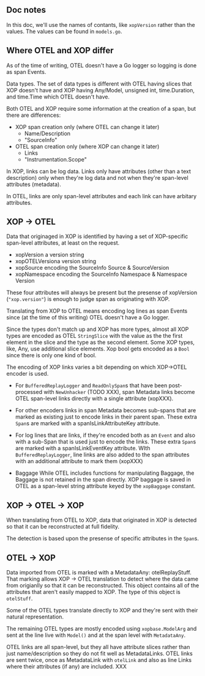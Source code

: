 
## Doc notes

In this doc, we'll use the names of contants, like `xopVersion` 
rather than the values. The values can be found in `models.go`.

## Where OTEL and XOP differ

As of the time of writing, OTEL doesn't have a Go logger so logging
is done as span Events.

Data types.  The set of data types is different with OTEL having 
slices that XOP doesn't have and XOP having Any/Model, unsigned int,
time.Duration, and time.Time which OTEL doesn't have.

Both OTEL and XOP require some information at the creation of a span,
but there are differences:

- XOP span creation only (where OTEL can change it later)
  - Name/Description
  - "SourceInfo"
- OTEL span creation only (where XOP can change it later)
  - Links
  - "Instrumentation.Scope"

In XOP, links can be log data. Links only have attributes (other
than a text description) only when they're log data and not when
they're span-level attributes (metadata).

In OTEL, links are only span-level attributes and each link can
have arbitary attributes.

## XOP -> OTEL

Data that originaged in XOP is identified by having a set of 
XOP-specific span-level attributes, at least on the request.

- xopVersion a version string 
- xopOTELVersiona version string 
- xopSource encoding the SourceInfo Source & SourceVersion
- xopNamespace encoding the SourceInfo Namespace & Namespace Version

These four attributes will always be present but the presense of 
xopVersion (`"xop.version"`) is enough to judge span as originating
with XOP.

Translating from XOP to OTEL means encoding log lines as span Events
since (at the time of this writing) OTEL doesn't have a Go logger.

Since the types don't match up and XOP has more types, almost all XOP
types are encoded as OTEL `StringSlice` with the value as the the first
element in the slice and the type as the second element. Some XOP types,
like, Any, use additional slice elements. Xop bool gets encoded as a
`Bool` since there is only one kind of bool.

The encoding of XOP links varies a bit depending on which XOP->OTEL
encoder is used.

- For `BufferedReplayLogger` and `ReadOnlySpan`s that have been 
  post-processed with `NewUnhacker` (TODO XXX), span Metadata links
  become OTEL span-level links directly with a single attribute (xopXXX).
- For other encoders links in span Metadata becomes sub-spans that are 
  marked as existing just to encode links in their parent span. These
  extra `Span`s are marked with a spanIsLinkAttributeKey attribute.
- For log lines that are links, if they're encoded both as an `Event`
  and also with a sub-Span that is used just to encode the links. These
  extra `Span`s are marked with a spanIsLinkEventKey attribute.
  WIth `BufferedReplayLogger`, line links are also added to the span
  attributes with an additional attribute to mark them (xopXXX)

- Baggage
  While OTEL includes functions for manipulating Baggage, the Baggage is
  not retained in the span directly. XOP baggage is saved in OTEL as
  a span-level string attribute keyed by the `xopBaggage` constant.

## XOP -> OTEL -> XOP

When translating from OTEL to XOP, data that originated in XOP is detected
so that it can be reconstructed at full fidelity.

The detection is based upon the presense of specific attributes in the 
`Span`s.

## OTEL -> XOP 

Data imported from OTEL is marked with a MetadataAny: otelReplayStuff.
That marking allows XOP -> OTEL translation to detect where the data came
from origianlly so that it can be reconstructed. This object contains
all of the attributes that aren't easily mapped to XOP. The type of this
object is `otelStuff`.

Some of the OTEL types translate directly to XOP and they're sent with their
natural representation.

The remaining OTEL types are mostly encoded using `xopbase.ModelArg` and sent
at the line live with `Model()` and at the span level with `MetadataAny`.  

OTEL links are all span-level, but they all have attribute slices rather than
just name/description so they do not fit well as MetadataLinks. OTEL links are
sent twice, once as MetadataLink with `otelLink` and also as line Links where
their attributes (if any) are included. XXX
